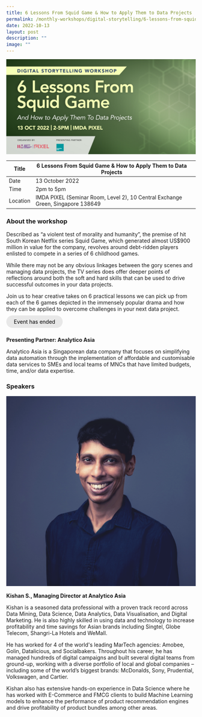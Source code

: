 ```yaml
---
title: 6 Lessons From Squid Game & How to Apply Them to Data Projects
permalink: /monthly-workshops/digital-storytelling/6-lessons-from-squid-game/
date: 2022-10-13
layout: post
description: ""
image: ""
---
```

![13 Oct - DS](/images/Digital%20Storytelling/PIXEL_Digital-Storytelling---6-Lessons-from-Squid-Game_1600-x-800.jpg)

| Title | 6 Lessons From Squid Game & How to Apply Them to Data Projects | | 
| -------- | -------- | --------| 
| Date  | 13 October 2022  | 
| Time  | 2pm to 5pm  |
| Location  | IMDA PIXEL (Seminar Room, Level 2), 10 Central Exchange Green, Singapore 138649 |

### About the workshop

Described as “a violent test of morality and humanity”, the premise of hit South Korean Netflix series Squid Game, which generated almost US$900 million in value for the company, revolves around debt-ridden players enlisted to compete in a series of 6 childhood games.

While there may not be any obvious linkages between the gory scenes and managing data projects, the TV series does offer deeper points of reflections around both the soft and hard skills that can be used to drive successful outcomes in your data projects.

Join us to hear creative takes on 6 practical lessons we can pick up from each of the 6 games depicted in the immensely popular drama and how they can be applied to overcome challenges in your next data project.
<br><br><a href="" target="_blank" style="background-color: #E8E8E8; color: black; text-decoration: none; border-radius: 100px; padding-left: 20px; padding-right: 20px; padding-top:8px; padding-bottom:8px">Event has ended</a><br><br>

**Presenting Partner: Analytico Asia**

Analytico Asia is a Singaporean data company that focuses on simplifying data automation through the implementation of affordable and customisable data services to SMEs and local teams of MNCs that have limited budgets, time, and/or data expertise.

### Speakers 

![Kishan](/images/Digital%20Storytelling/profile.png)

**Kishan S., Managing Director at Analytico Asia**

Kishan is a seasoned data professional with a proven track record across Data Mining, Data Science, Data Analytics, Data Visualisation, and Digital Marketing. He is also highly skilled in using data and technology to increase profitability and time savings for Asian brands including Singtel, Globe Telecom, Shangri-La Hotels and WeMall.

He has worked for 4 of the world's leading MarTech agencies: Amobee, Golin, Datalicious, and Socialbakers. Throughout his career, he has managed hundreds of digital campaigns and built several digital teams from ground-up, working with a diverse portfolio of local and global companies – including some of the world’s biggest brands: McDonalds, Sony, Prudential, Volkswagen, and Cartier.

Kishan also has extensive hands-on experience in Data Science where he has worked with E-Commerce and FMCG clients to build Machine Learning models to enhance the performance of product recommendation engines and drive profitability of product bundles among other areas.